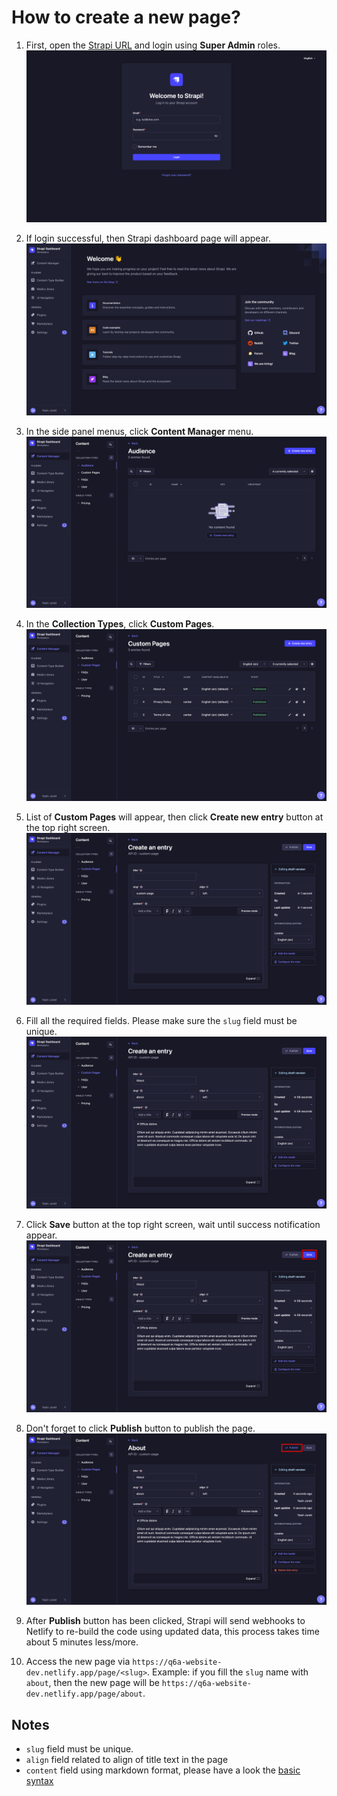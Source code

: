# How to create a new page?

1. First, open the [Strapi URL](https://sea-turtle-app-33ffu.ondigitalocean.app/admin) and login using **Super Admin** roles.
   ![Strapi login page](assets/q1-1.png)

2. If login successful, then Strapi dashboard page will appear.
   ![Strapi dashboard](assets/q1-2.png)

3. In the side panel menus, click **Content Manager** menu.
   ![Content manager](assets/q1-3.png)

4. In the **Collection Types**, click **Custom Pages**.
   ![Custom pages](assets/q1-4.png)

5. List of **Custom Pages** will appear, then click **Create new entry** button at the top right screen.
   ![Custom pages, new entry](assets/q1-5.png)

6. Fill all the required fields. Please make sure the `slug` field must be unique.
   ![Fill all required fields](assets/q1-6.png)

7. Click **Save** button at the top right screen, wait until success notification appear.
   ![Save new custom page](assets/q1-7.png)

8. Don't forget to click **Publish** button to publish the page.
   ![Publish custom page](assets/q1-8.png)

9. After **Publish** button has been clicked, Strapi will send webhooks to Netlify to re-build the code using updated data, this process takes time about 5 minutes less/more.

10. Access the new page via `https://q6a-website-dev.netlify.app/page/<slug>`. Example: if you fill the `slug` name with `about`, then the new page will be `https://q6a-website-dev.netlify.app/page/about`.

## Notes

- `slug` field must be unique.
- `align` field related to align of title text in the page
- `content` field using markdown format, please have a look the [basic syntax](https://www.markdownguide.org/basic-syntax/)

